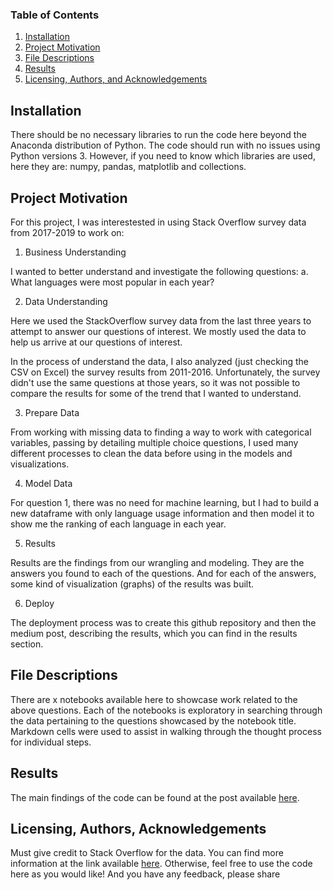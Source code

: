 
### Table of Contents

1. [Installation](#installation)
2. [Project Motivation](#motivation)
3. [File Descriptions](#files)
4. [Results](#results)
5. [Licensing, Authors, and Acknowledgements](#licensing)

## Installation <a name="installation"></a>

There should be no necessary libraries to run the code here beyond the Anaconda distribution of Python.  The code should run with no issues using Python versions 3. However, if you need to know which libraries are used, here they are: numpy, pandas, matplotlib and collections.

## Project Motivation<a name="motivation"></a>

For this project, I was interestested in using Stack Overflow survey data from 2017-2019 to work on:

1. Business Understanding

I wanted to better understand and investigate the following questions:
a. What languages were most popular in each year?

2. Data Understanding

Here we used the StackOverflow survey data from the last three years to attempt to answer our questions of interest. We mostly used the data to help us arrive at our questions of interest.

In the process of understand the data, I also analyzed (just checking the CSV on Excel) the survey results from 2011-2016. Unfortunately, the survey didn't use the same questions at those years, so it was not possible to compare the results for some of the trend that I wanted to understand.

3. Prepare Data

From working with missing data to finding a way to work with categorical variables, passing by detailing multiple choice questions, I used many different processes to clean the data before using in the models and visualizations.

4. Model Data

For question 1, there was no need for machine learning, but I had to build a new dataframe with only language usage information and then model it to show me the ranking of each language in each year.

5. Results

Results are the findings from our wrangling and modeling. They are the answers you found to each of the questions. And for each of the answers, some kind of visualization (graphs) of the results was built.

6. Deploy

The deployment process was to create this github repository and then the medium post, describing the results, which you can find in the results section.

## File Descriptions <a name="files"></a>

There are x notebooks available here to showcase work related to the above questions.  Each of the notebooks is exploratory in searching through the data pertaining to the questions showcased by the notebook title.  Markdown cells were used to assist in walking through the thought process for individual steps.

## Results<a name="results"></a>

The main findings of the code can be found at the post available [here]().

## Licensing, Authors, Acknowledgements<a name="licensing"></a>

Must give credit to Stack Overflow for the data.  You can find more information at the link available [here](https://insights.stackoverflow.com/survey).  Otherwise, feel free to use the code here as you would like! And you have any feedback, please share

